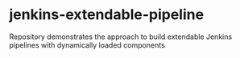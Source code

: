 # jenkins-extendable-pipeline
Repository demonstrates the approach to build extendable Jenkins pipelines with dynamically loaded components

